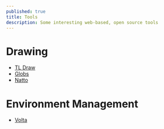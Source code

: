 ```yaml
---
published: true
title: Tools
description: Some interesting web-based, open source tools
---
```


# Drawing

- [TL Draw](https://www.tldraw.com)
- [Globs](https://globs.design)
- [Natto](https://natto.dev)

# Environment Management

- [Volta](https://volta.sh/)
